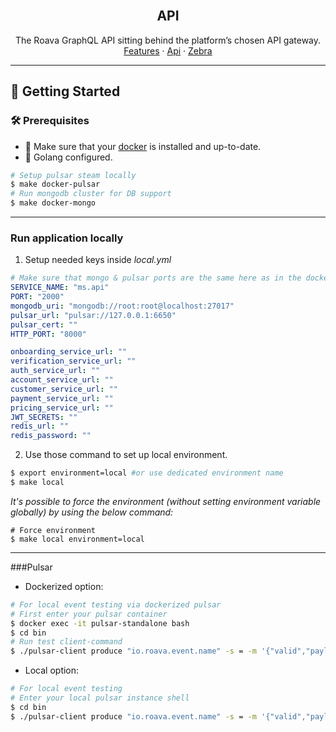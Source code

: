 <br />
<div align="center">
<h2 align="center">API</h2>
  <p align="center">
    The Roava GraphQL API sitting behind the platform’s chosen API gateway.
    <br />
    <a href="https://fcmbuk.atlassian.net/wiki/spaces/ROAV/pages/1046315011/Features">Features</a>
    ·
    <a href="https://fcmbuk.atlassian.net/wiki/spaces/ROAV/pages/486244390/api+graphql">Api</a>
    ·
    <a href="https://github.com/roava/zebra">Zebra</a>
  </p>
</div>

---

<!-- GETTING STARTED -->
## 🚀 Getting Started

### 🛠 Prerequisites

* 🐳 Make sure that your [docker](https://docs.docker.com/get-docker/) is installed and up-to-date.
* 🦦 Golang configured.

```sh
# Setup pulsar steam locally
$ make docker-pulsar
# Run mongodb cluster for DB support
$ make docker-mongo
```
---
### Run application locally

1. Setup needed keys inside _local.yml_

```yml
# Make sure that mongo & pulsar ports are the same here as in the docker-makefile command
SERVICE_NAME: "ms.api"
PORT: "2000"
mongodb_uri: "mongodb://root:root@localhost:27017"
pulsar_url: "pulsar://127.0.0.1:6650"
pulsar_cert: ""
HTTP_PORT: "8000"

onboarding_service_url: ""
verification_service_url: ""
auth_service_url: ""
account_service_url: ""
customer_service_url: ""
payment_service_url: ""
pricing_service_url: ""
JWT_SECRETS: ""
redis_url: ""
redis_password: ""
```

2. Use those command to set up local environment.
```sh
$ export environment=local #or use dedicated environment name
$ make local
```

_It's possible to force the environment (without setting environment variable globally) by using the below command:_
```shell script
# Force environment
$ make local environment=local
```
---
###Pulsar
* Dockerized option:

```sh
# For local event testing via dockerized pulsar
# First enter your pulsar container
$ docker exec -it pulsar-standalone bash
$ cd bin
# Run test client-command
$ ./pulsar-client produce "io.roava.event.name" -s = -m '{"valid","payload"}'
```

* Local option:

```sh
# For local event testing
# Enter your local pulsar instance shell
$ cd bin
$ ./pulsar-client produce "io.roava.event.name" -s = -m '{"valid","payload"}'
```